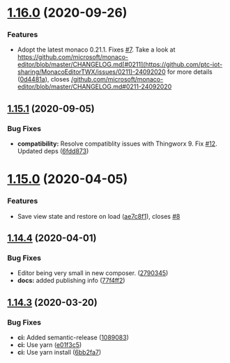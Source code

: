 # [1.16.0](https://github.com/ptc-iot-sharing/MonacoEditorTWX/compare/v1.15.1...v1.16.0) (2020-09-26)


### Features

* Adopt the latest monaco 0.21.1. Fixes [#7](https://github.com/ptc-iot-sharing/MonacoEditorTWX/issues/7). Take a look at https://github.com/microsoft/monaco-editor/blob/master/CHANGELOG.md[#0211](https://github.com/ptc-iot-sharing/MonacoEditorTWX/issues/0211)-24092020 for more details ([0d4481a](https://github.com/ptc-iot-sharing/MonacoEditorTWX/commit/0d4481a71c8a97c2ffff6fccf0ad0f9eb235e1b7)), closes [/github.com/microsoft/monaco-editor/blob/master/CHANGELOG.md#0211-24092020](https://github.com//github.com/microsoft/monaco-editor/blob/master/CHANGELOG.md/issues/0211-24092020)

## [1.15.1](https://github.com/ptc-iot-sharing/MonacoEditorTWX/compare/v1.15.0...v1.15.1) (2020-09-05)


### Bug Fixes

* **compatibility:** Resolve compatiblity issues with Thingworx 9. Fix [#12](https://github.com/ptc-iot-sharing/MonacoEditorTWX/issues/12). Updated deps ([6fdd873](https://github.com/ptc-iot-sharing/MonacoEditorTWX/commit/6fdd873ce309857fea398f7c9e9a9346637a7d30))

# [1.15.0](https://github.com/ptc-iot-sharing/MonacoEditorTWX/compare/v1.14.4...v1.15.0) (2020-04-05)


### Features

* Save view state and restore on load ([ae7c8f1](https://github.com/ptc-iot-sharing/MonacoEditorTWX/commit/ae7c8f10388d7992979627d6680256e21cba6426)), closes [#8](https://github.com/ptc-iot-sharing/MonacoEditorTWX/issues/8)

## [1.14.4](https://github.com/ptc-iot-sharing/MonacoEditorTWX/compare/v1.14.3...v1.14.4) (2020-04-01)


### Bug Fixes

* Editor being very small in new composer. ([2790345](https://github.com/ptc-iot-sharing/MonacoEditorTWX/commit/2790345ac895dd0a4d93a1822225e326de7a2942))
* **docs:** added publishing info ([77f4ff2](https://github.com/ptc-iot-sharing/MonacoEditorTWX/commit/77f4ff259c23a8eb1e94700ddcfa4189be172754))

## [1.14.3](https://github.com/ptc-iot-sharing/MonacoEditorTWX/compare/v1.14.2...v1.14.3) (2020-03-20)


### Bug Fixes

* **ci:** Added semantic-release ([1089083](https://github.com/ptc-iot-sharing/MonacoEditorTWX/commit/10890830f26c74d38629161d826380cb0f15eed6))
* **ci:** Use yarn ([e01f3c5](https://github.com/ptc-iot-sharing/MonacoEditorTWX/commit/e01f3c534a90463b4f6997abc591f8c46fc729c3))
* **ci:** Use yarn install ([6bb2fa7](https://github.com/ptc-iot-sharing/MonacoEditorTWX/commit/6bb2fa751ad44e4edee18b3481e9862e577345e6))
